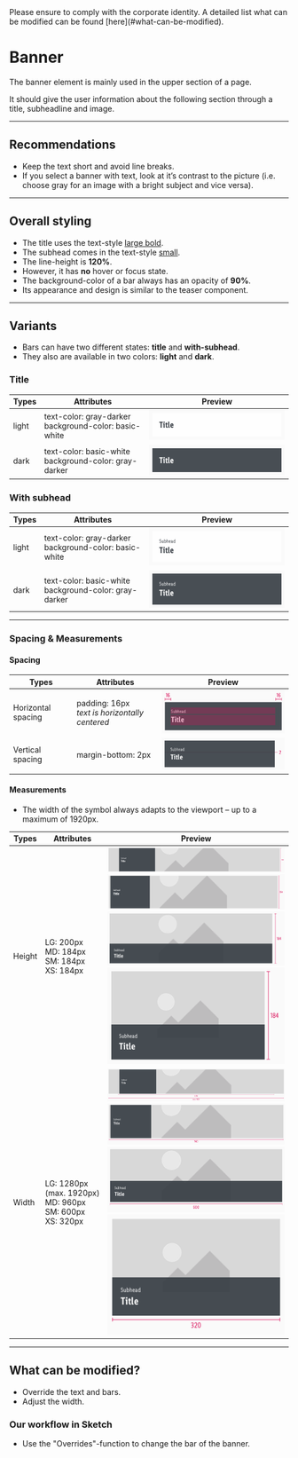 <AlertInfo alertHeadline="Modifiable">
Please ensure to comply with the corporate identity. A detailed list what can be modified can be found [here](#what-can-be-modified).
</AlertInfo>

# Banner

The banner element is mainly used in the upper section of a page.

It should give the user information about the following section through a title, subheadline and image.

---

## Recommendations

- Keep the text short and avoid line breaks.
- If you select a banner with text, look at it’s contrast to the picture (i.e. choose gray for an image with a bright subject and vice versa).

---

## Overall styling

- The title uses the text-style [large bold](../../General/Typography/Typography.md#large-bold).
- The subhead comes in the text-style [small](../../General/Typography/Typography.md#small).
- The line-height is **120%**.
- However, it has **no** hover or focus state.
- The background-color of a bar always has an opacity of **90%**.
- Its appearance and design is similar to the teaser component.

---

## Variants

- Bars can have two different states: **title** and **with-subhead**.
- They also are available in two colors: **light** and **dark**.

### Title

| Types | Attributes | Preview |
|---|---|---|
| light | text-color: gray-darker<br>background-color: basic-white | ![title: light](assets/variants/title/light@1x.png) |
| dark | text-color: basic-white<br>background-color: gray-darker | ![title: dark](assets/variants/title/dark@1x.png) |

### With subhead

| Types | Attributes | Preview |
|---|---|---|
| light | text-color: gray-darker<br>background-color: basic-white | ![with-subhead: light](assets/variants/with-subhead/light@1x.png) |
| dark | text-color: basic-white<br>background-color: gray-darker | ![with-subhead: dark](assets/variants/with-subhead/dark@1x.png) |

---

### Spacing & Measurements

#### Spacing

| Types | Attributes | Preview |
|---|---|---|
| Horizontal spacing | padding: 16px<br>*text is horizontally centered* | ![horizontal spacing](assets/measurements/horizontal-spacing@1x.png) |
| Vertical spacing | margin-bottom: 2px | ![horizontal spacing](assets/measurements/vertical-spacing@1x.png) |

#### Measurements

- The width of the symbol always adapts to the viewport – up to a maximum of 1920px.

| Types | Attributes | Preview |
|---|---|---|
| Height | LG: 200px<br>MD: 184px<br>SM: 184px<br>XS: 184px | ![height: LG](assets/measurements/height/LG@1x.png)<br>![height: MD](assets/measurements/height/MD@1x.png)<br>![height: SM](assets/measurements/height/SM@1x.png)<br>![height: XS](assets/measurements/height/XS@1x.png) |
| Width | LG: 1280px (max. 1920px)<br>MD: 960px<br>SM: 600px<br>XS: 320px | ![width: LG](assets/measurements/width/LG@1x.png)<br>![width: MD](assets/measurements/width/MD@1x.png)<br>![width: SM](assets/measurements/width/SM@1x.png)<br>![width: XS](assets/measurements/width/XS@1x.png) |

---

## What can be modified?

- Override the text and bars.
- Adjust the width.

### Our workflow in Sketch

- Use the "Overrides"-function to change the bar of the banner.
